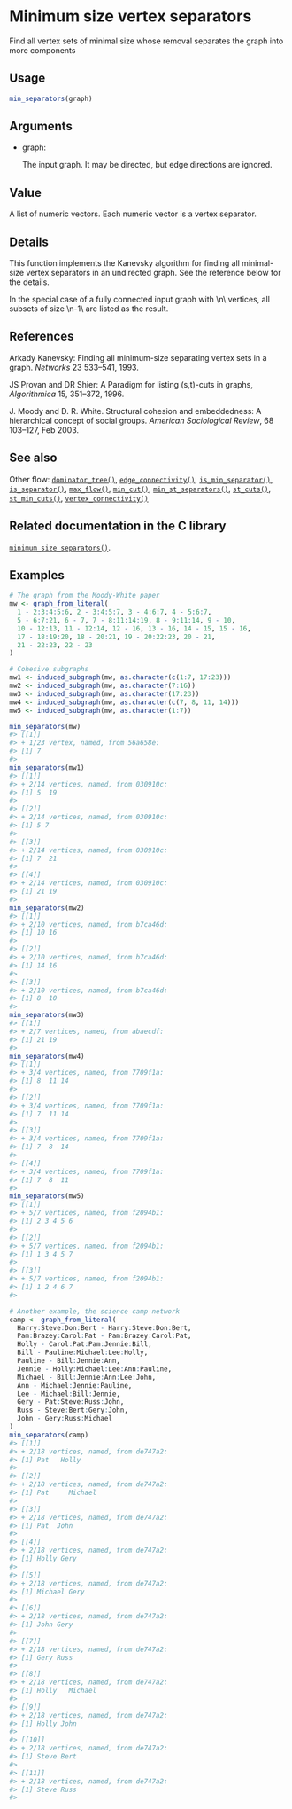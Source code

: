 # Minimum size vertex separators

Find all vertex sets of minimal size whose removal separates the graph
into more components

## Usage

``` r
min_separators(graph)
```

## Arguments

- graph:

  The input graph. It may be directed, but edge directions are ignored.

## Value

A list of numeric vectors. Each numeric vector is a vertex separator.

## Details

This function implements the Kanevsky algorithm for finding all
minimal-size vertex separators in an undirected graph. See the reference
below for the details.

In the special case of a fully connected input graph with \\n\\
vertices, all subsets of size \\n-1\\ are listed as the result.

## References

Arkady Kanevsky: Finding all minimum-size separating vertex sets in a
graph. *Networks* 23 533–541, 1993.

JS Provan and DR Shier: A Paradigm for listing (s,t)-cuts in graphs,
*Algorithmica* 15, 351–372, 1996.

J. Moody and D. R. White. Structural cohesion and embeddedness: A
hierarchical concept of social groups. *American Sociological Review*,
68 103–127, Feb 2003.

## See also

Other flow:
[`dominator_tree()`](https://r.igraph.org/reference/dominator_tree.md),
[`edge_connectivity()`](https://r.igraph.org/reference/edge_connectivity.md),
[`is_min_separator()`](https://r.igraph.org/reference/is_min_separator.md),
[`is_separator()`](https://r.igraph.org/reference/is_separator.md),
[`max_flow()`](https://r.igraph.org/reference/max_flow.md),
[`min_cut()`](https://r.igraph.org/reference/min_cut.md),
[`min_st_separators()`](https://r.igraph.org/reference/min_st_separators.md),
[`st_cuts()`](https://r.igraph.org/reference/st_cuts.md),
[`st_min_cuts()`](https://r.igraph.org/reference/st_min_cuts.md),
[`vertex_connectivity()`](https://r.igraph.org/reference/vertex_connectivity.md)

## Related documentation in the C library

[`minimum_size_separators()`](https://igraph.org/c/html/latest/igraph-Separators.html#igraph_minimum_size_separators).

## Examples

``` r
# The graph from the Moody-White paper
mw <- graph_from_literal(
  1 - 2:3:4:5:6, 2 - 3:4:5:7, 3 - 4:6:7, 4 - 5:6:7,
  5 - 6:7:21, 6 - 7, 7 - 8:11:14:19, 8 - 9:11:14, 9 - 10,
  10 - 12:13, 11 - 12:14, 12 - 16, 13 - 16, 14 - 15, 15 - 16,
  17 - 18:19:20, 18 - 20:21, 19 - 20:22:23, 20 - 21,
  21 - 22:23, 22 - 23
)

# Cohesive subgraphs
mw1 <- induced_subgraph(mw, as.character(c(1:7, 17:23)))
mw2 <- induced_subgraph(mw, as.character(7:16))
mw3 <- induced_subgraph(mw, as.character(17:23))
mw4 <- induced_subgraph(mw, as.character(c(7, 8, 11, 14)))
mw5 <- induced_subgraph(mw, as.character(1:7))

min_separators(mw)
#> [[1]]
#> + 1/23 vertex, named, from 56a658e:
#> [1] 7
#> 
min_separators(mw1)
#> [[1]]
#> + 2/14 vertices, named, from 030910c:
#> [1] 5  19
#> 
#> [[2]]
#> + 2/14 vertices, named, from 030910c:
#> [1] 5 7
#> 
#> [[3]]
#> + 2/14 vertices, named, from 030910c:
#> [1] 7  21
#> 
#> [[4]]
#> + 2/14 vertices, named, from 030910c:
#> [1] 21 19
#> 
min_separators(mw2)
#> [[1]]
#> + 2/10 vertices, named, from b7ca46d:
#> [1] 10 16
#> 
#> [[2]]
#> + 2/10 vertices, named, from b7ca46d:
#> [1] 14 16
#> 
#> [[3]]
#> + 2/10 vertices, named, from b7ca46d:
#> [1] 8  10
#> 
min_separators(mw3)
#> [[1]]
#> + 2/7 vertices, named, from abaecdf:
#> [1] 21 19
#> 
min_separators(mw4)
#> [[1]]
#> + 3/4 vertices, named, from 7709f1a:
#> [1] 8  11 14
#> 
#> [[2]]
#> + 3/4 vertices, named, from 7709f1a:
#> [1] 7  11 14
#> 
#> [[3]]
#> + 3/4 vertices, named, from 7709f1a:
#> [1] 7  8  14
#> 
#> [[4]]
#> + 3/4 vertices, named, from 7709f1a:
#> [1] 7  8  11
#> 
min_separators(mw5)
#> [[1]]
#> + 5/7 vertices, named, from f2094b1:
#> [1] 2 3 4 5 6
#> 
#> [[2]]
#> + 5/7 vertices, named, from f2094b1:
#> [1] 1 3 4 5 7
#> 
#> [[3]]
#> + 5/7 vertices, named, from f2094b1:
#> [1] 1 2 4 6 7
#> 

# Another example, the science camp network
camp <- graph_from_literal(
  Harry:Steve:Don:Bert - Harry:Steve:Don:Bert,
  Pam:Brazey:Carol:Pat - Pam:Brazey:Carol:Pat,
  Holly - Carol:Pat:Pam:Jennie:Bill,
  Bill - Pauline:Michael:Lee:Holly,
  Pauline - Bill:Jennie:Ann,
  Jennie - Holly:Michael:Lee:Ann:Pauline,
  Michael - Bill:Jennie:Ann:Lee:John,
  Ann - Michael:Jennie:Pauline,
  Lee - Michael:Bill:Jennie,
  Gery - Pat:Steve:Russ:John,
  Russ - Steve:Bert:Gery:John,
  John - Gery:Russ:Michael
)
min_separators(camp)
#> [[1]]
#> + 2/18 vertices, named, from de747a2:
#> [1] Pat   Holly
#> 
#> [[2]]
#> + 2/18 vertices, named, from de747a2:
#> [1] Pat     Michael
#> 
#> [[3]]
#> + 2/18 vertices, named, from de747a2:
#> [1] Pat  John
#> 
#> [[4]]
#> + 2/18 vertices, named, from de747a2:
#> [1] Holly Gery 
#> 
#> [[5]]
#> + 2/18 vertices, named, from de747a2:
#> [1] Michael Gery   
#> 
#> [[6]]
#> + 2/18 vertices, named, from de747a2:
#> [1] John Gery
#> 
#> [[7]]
#> + 2/18 vertices, named, from de747a2:
#> [1] Gery Russ
#> 
#> [[8]]
#> + 2/18 vertices, named, from de747a2:
#> [1] Holly   Michael
#> 
#> [[9]]
#> + 2/18 vertices, named, from de747a2:
#> [1] Holly John 
#> 
#> [[10]]
#> + 2/18 vertices, named, from de747a2:
#> [1] Steve Bert 
#> 
#> [[11]]
#> + 2/18 vertices, named, from de747a2:
#> [1] Steve Russ 
#> 
```
